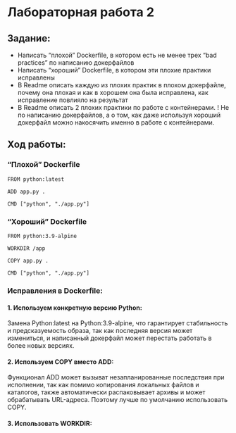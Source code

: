 # Лабораторная работа 2
## Задание:
* Написать “плохой” Dockerfile, в котором есть не менее трех “bad practices” по написанию докерфайлов
* Написать “хороший” Dockerfile, в котором эти плохие практики исправлены
* В Readme описать каждую из плохих практик в плохом докерфайле, почему она плохая и как в хорошем она была исправлена, как исправление повлияло на результат
* В Readme описать 2 плохих практики по работе с контейнерами. ! Не по написанию докерфайлов, а о том, как даже используя хороший докерфайл можно накосячить именно в работе с контейнерами.

## Ход работы:
### “Плохой” Dockerfile
```
FROM python:latest

ADD app.py .

CMD ["python", "./app.py"]
```
### “Хороший” Dockerfile
```
FROM python:3.9-alpine

WORKDIR /app

COPY app.py .

CMD ["python", "./app.py"]
```
### Исправления в Dockerfile:
#### 1. Используем конкретную версию Python:
Замена Python:latest на Python:3.9-alpine, что гарантирует стабильность и предсказуемость образа, так как последняя версия может измениться, и написанный докерфайл может перестать работать в более новых версиях.
#### 2. Используем COPY вместо ADD:
Функционал ADD может вызыват незапланированные последствия при исполнении, так как помимо копирования локальных файлов и каталогов, также автоматически распаковывает архивы и может обрабатывать URL-адреса. Поэтому лучше по умолчанию использовать COPY.
#### 3. Использовать WORKDIR:
